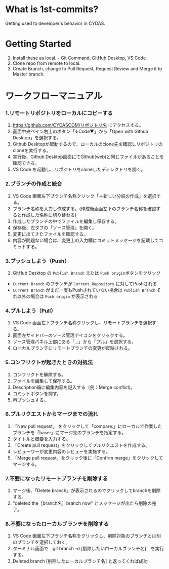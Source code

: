 # What is 1st-commits?
Getting used to developer's behavior in CYDAS.

# Getting Started
1. Install these as local. - Git Command, GitHub Desktop, VS Code
1. Clone repo from remote to local.
1. Create Branch, change to Pull Request, Request Review and Merge it to Master branch.

# ワークフローマニュアル

### __1.リモートリポジトリをローカルにコピーする__
1. https://github.com/CYDASCOM/リポジトリ名 にアクセスする。
1. 画面中央ペイン右上のボタン「↓Code▼」から「Open with Github Desktop」を選択する。
1. Github Desktopが起動するので、ローカルのclone先を確認しリポジトリのcloneを実行する。
1. 実行後、Github Desktop画面にてGithub(web)と同じファイルがあることを確認できる。
1. VS Code を起動し、リポジトリをcloneしたディレクトリを開く。

### __2.ブランチの作成と統合__
1. VS Code 画面左下ブランチ名称クリック「＋新しい分岐の作成」を選択する。
1. ブランチ名称を入力し作成する。(作成後画面左下のブランチ名称を確認すると作成した名称に切り替わる)
1. 作成したブランチの中でファイルを編集し保存する。
1. 保存後、左タブの「ソース管理」を開く。
1. 変更に出てきたファイルを確認する。
1. 内容が問題ない場合は、変更上の入力欄にコミットメッセージを記載してコミットする。

### __3.プッシュしよう（Push）__

1. GitHub Desktop の `Publish Branch` または `Push origin`ボタンをクリック
  * `Current Branch` のブランチが `Current Repository` に対してPushされる
  * `Current Branch` がまだ一度もPushされていない場合は `Publish Branch` それ以外の場合は `Push origin` が表示される

### __4.プルしよう（Pull）__
1. VS Code 画面左下ブランチ名称クリックし、リモートブランチを選択する。
1. 画面左サイドバーのソース管理アイコンをクリックする。
1. ソース管理パネル上部にある「…」から「プル」を選択する。
1. ローカルブランチにリモートブランチの変更が反映される。

### __5.コンフリクトが起きたときの対処法__
1. コンフリクトを解除する。
1. ファイルを編集して保存する。
1. Description箱に編集内容を記入する（例：Merge conflict)。
1. コミットボタンを押す。
1. 再プッシュする。

### __6.プルリクエストからマージまでの流れ__
1. 「New pull request」 をクリックして「compare:」にローカルで作業したブランチを「base:」にマージ先のブランチを指定する。
1. タイトルと概要を入力する。
1. 「Create pull request」をクリックしてプルリクエストを作成する。
1. レビューワーが変更内容のレビューを実施する。
1. 「Merge pull request」をクリック後に「Confirm merge」をクリックしてマージする。

### __7.不要になったリモートブランチを削除する__
1. マージ後、「Delete branch」が表示されるのでクリックしてbranchを削除する。
1. "deleted the［branch名］branch now" とメッセージが出たら削除の完了。

### __8.不要になったローカルブランチを削除する__
1. VS Code 画面左下ブランチ名称をクリックし、削除対象のブランチとは別のブランチを選択しておく。
1. ターミナル画面で　git branch -d [削除したいローカルブランチ名]　を実行する。
1. Deleted branch [削除したローカルブランチ名] と返ってくれば成功
